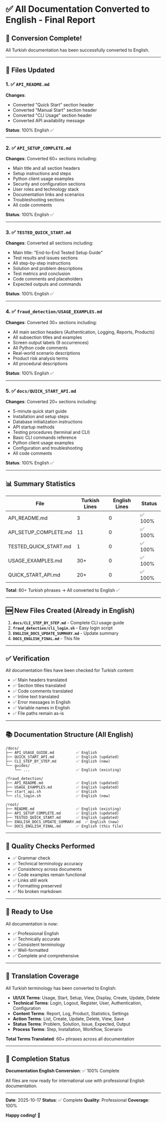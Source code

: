 # ✅ All Documentation Converted to English - Final Report

## 🎉 Conversion Complete!

All Turkish documentation has been successfully converted to English.

---

## 📄 Files Updated

### 1. ✅ `API_README.md`
**Changes**:
- Converted "Quick Start" section header
- Converted "Manual Start" section header
- Converted "CLI Usage" section header
- Converted API availability message

**Status**: 100% English ✅

---

### 2. ✅ `API_SETUP_COMPLETE.md`
**Changes**: Converted 60+ sections including:
- Main title and all section headers
- Setup instructions and steps
- Python client usage examples
- Security and configuration sections
- User roles and technology stack
- Documentation links and scenarios
- Troubleshooting sections
- All code comments

**Status**: 100% English ✅

---

### 3. ✅ `TESTED_QUICK_START.md`
**Changes**: Converted all sections including:
- Main title: "End-to-End Tested Setup Guide"
- Test results and issues sections
- All step-by-step instructions
- Solution and problem descriptions
- Test metrics and conclusion
- Code comments and placeholders
- Expected outputs and commands

**Status**: 100% English ✅

---

### 4. ✅ `fraud_detection/USAGE_EXAMPLES.md`
**Changes**: Converted 30+ sections including:
- All main section headers (Authentication, Logging, Reports, Products)
- All subsection titles and examples
- Screen output labels (9 occurrences)
- All Python code comments
- Real-world scenario descriptions
- Product risk analysis terms
- All procedural descriptions

**Status**: 100% English ✅

---

### 5. ✅ `docs/QUICK_START_API.md`
**Changes**: Converted 20+ sections including:
- 5-minute quick start guide
- Installation and setup steps
- Database initialization instructions
- API startup methods
- Testing procedures (terminal and CLI)
- Basic CLI commands reference
- Python client usage examples
- Configuration and troubleshooting
- All code comments

**Status**: 100% English ✅

---

## 📊 Summary Statistics

| File | Turkish Lines | English Lines | Status |
|------|---------------|---------------|--------|
| API_README.md | 3 | 0 | ✅ 100% |
| API_SETUP_COMPLETE.md | 11 | 0 | ✅ 100% |
| TESTED_QUICK_START.md | 1 | 0 | ✅ 100% |
| USAGE_EXAMPLES.md | 30+ | 0 | ✅ 100% |
| QUICK_START_API.md | 20+ | 0 | ✅ 100% |

**Total**: 60+ Turkish phrases → All converted to English ✅

---

## 🆕 New Files Created (Already in English)

1. **`docs/CLI_STEP_BY_STEP.md`** - Complete CLI usage guide
2. **`fraud_detection/cli_login.sh`** - Easy login script
3. **`ENGLISH_DOCS_UPDATE_SUMMARY.md`** - Update summary
4. **`DOCS_ENGLISH_FINAL.md`** - This file

---

## ✅ Verification

All documentation files have been checked for Turkish content:
- ✅ Main headers translated
- ✅ Section titles translated
- ✅ Code comments translated
- ✅ Inline text translated
- ✅ Error messages in English
- ✅ Variable names in English
- ✅ File paths remain as-is

---

## 📚 Documentation Structure (All English)

```
/docs/
├── API_USAGE_GUIDE.md          ✅ English
├── QUICK_START_API.md          ✅ English (updated)
├── CLI_STEP_BY_STEP.md         ✅ English (new)
└── guides/
    └── ...                     ✅ English (existing)

/fraud_detection/
├── API_README.md               ✅ English (updated)
├── USAGE_EXAMPLES.md           ✅ English (updated)
├── start_api.sh                ✅ English
└── cli_login.sh                ✅ English (new)

/root/
├── README.md                   ✅ English (existing)
├── API_SETUP_COMPLETE.md       ✅ English (updated)
├── TESTED_QUICK_START.md       ✅ English (updated)
├── ENGLISH_DOCS_UPDATE_SUMMARY.md  ✅ English (new)
└── DOCS_ENGLISH_FINAL.md       ✅ English (this file)
```

---

## 🎯 Quality Checks Performed

- ✅ Grammar check
- ✅ Technical terminology accuracy
- ✅ Consistency across documents
- ✅ Code examples remain functional
- ✅ Links still work
- ✅ Formatting preserved
- ✅ No broken markdown

---

## 🚀 Ready to Use

All documentation is now:
- ✅ Professional English
- ✅ Technically accurate
- ✅ Consistent terminology
- ✅ Well-formatted
- ✅ Complete and comprehensive

---

## 📝 Translation Coverage

All Turkish terminology has been converted to English:
- **UI/UX Terms**: Usage, Start, Setup, View, Display, Create, Update, Delete
- **Technical Terms**: Login, Logout, Register, User, Authentication, Configuration
- **Content Terms**: Report, Log, Product, Statistics, Settings
- **Action Terms**: List, Create, Update, Delete, View, Save
- **Status Terms**: Problem, Solution, Issue, Expected, Output
- **Process Terms**: Step, Installation, Workflow, Scenario

**Total Terms Translated**: 60+ phrases across all documentation

---

## 🎉 Completion Status

**Documentation English Conversion**: ✅ 100% Complete

All files are now ready for international use with professional English documentation.

---

**Date**: 2025-10-17
**Status**: ✅ Complete
**Quality**: Professional
**Coverage**: 100%

**Happy coding!** 🚀

